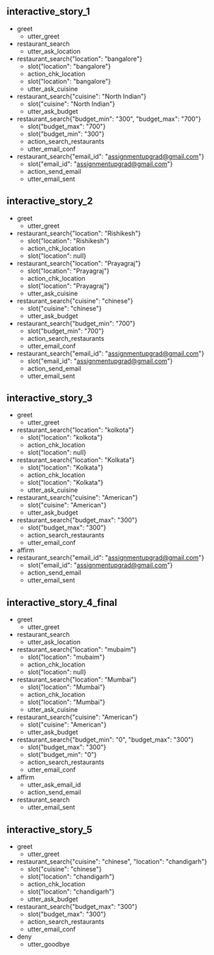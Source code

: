 ## interactive_story_1
* greet
    - utter_greet
* restaurant_search
    - utter_ask_location
* restaurant_search{"location": "bangalore"}
    - slot{"location": "bangalore"}
    - action_chk_location
    - slot{"location": "bangalore"}
    - utter_ask_cuisine
* restaurant_search{"cuisine": "North Indian"}
    - slot{"cuisine": "North Indian"}
    - utter_ask_budget
* restaurant_search{"budget_min": "300", "budget_max": "700"}
    - slot{"budget_max": "700"}
    - slot{"budget_min": "300"}
    - action_search_restaurants
    - utter_email_conf
* restaurant_search{"email_id": "assignmentupgrad@gmail.com"}
    - slot{"email_id": "assignmentupgrad@gmail.com"}
    - action_send_email
    - utter_email_sent

## interactive_story_2
* greet
    - utter_greet
* restaurant_search{"location": "Rishikesh"}
    - slot{"location": "Rishikesh"}
    - action_chk_location
    - slot{"location": null}
* restaurant_search{"location": "Prayagraj"}
    - slot{"location": "Prayagraj"}
    - action_chk_location
    - slot{"location": "Prayagraj"}
    - utter_ask_cuisine
* restaurant_search{"cuisine": "chinese"}
    - slot{"cuisine": "chinese"}
    - utter_ask_budget
* restaurant_search{"budget_min": "700"}
    - slot{"budget_min": "700"}
    - action_search_restaurants
    - utter_email_conf
* restaurant_search{"email_id": "assignmentupgrad@gmail.com"}
    - slot{"email_id": "assignmentupgrad@gmail.com"}
    - action_send_email
    - utter_email_sent

## interactive_story_3
* greet
    - utter_greet
* restaurant_search{"location": "kolkota"}
    - slot{"location": "kolkota"}
    - action_chk_location
    - slot{"location": null}
* restaurant_search{"location": "Kolkata"}
    - slot{"location": "Kolkata"}
    - action_chk_location
    - slot{"location": "Kolkata"}
    - utter_ask_cuisine
* restaurant_search{"cuisine": "American"}
    - slot{"cuisine": "American"}
    - utter_ask_budget
* restaurant_search{"budget_max": "300"}
    - slot{"budget_max": "300"}
    - action_search_restaurants
    - utter_email_conf
* affirm
* restaurant_search{"email_id": "assignmentupgrad@gmail.com"}
    - slot{"email_id": "assignmentupgrad@gmail.com"}
    - action_send_email
    - utter_email_sent

## interactive_story_4_final
* greet
    - utter_greet
* restaurant_search
    - utter_ask_location
* restaurant_search{"location": "mubaim"}
    - slot{"location": "mubaim"}
    - action_chk_location
    - slot{"location": null}
* restaurant_search{"location": "Mumbai"}
    - slot{"location": "Mumbai"}
    - action_chk_location
    - slot{"location": "Mumbai"}
    - utter_ask_cuisine
* restaurant_search{"cuisine": "American"}
    - slot{"cuisine": "American"}
    - utter_ask_budget
* restaurant_search{"budget_min": "0", "budget_max": "300"}
    - slot{"budget_max": "300"}
    - slot{"budget_min": "0"}
    - action_search_restaurants
    - utter_email_conf
* affirm
    - utter_ask_email_id
    - action_send_email
* restaurant_search
    - utter_email_sent

## interactive_story_5
* greet
    - utter_greet
* restaurant_search{"cuisine": "chinese", "location": "chandigarh"}
    - slot{"cuisine": "chinese"}
    - slot{"location": "chandigarh"}
    - action_chk_location
    - slot{"location": "chandigarh"}
    - utter_ask_budget
* restaurant_search{"budget_max": "300"}
    - slot{"budget_max": "300"}
    - action_search_restaurants
    - utter_email_conf
* deny
    - utter_goodbye
